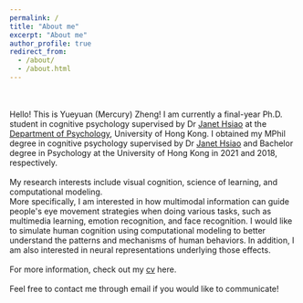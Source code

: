 ```yaml
---
permalink: /
title: "About me"
excerpt: "About me"
author_profile: true
redirect_from: 
  - /about/
  - /about.html
---
```

  \
  \
Hello! This is Yueyuan (Mercury) Zheng! I am currently a final-year Ph.D. student in cognitive psychology supervised by Dr [Janet Hsiao](http://abc.psy.hku.hk/janet/) at the [Department of Psychology](https://psychology.hku.hk/), University of Hong Kong. I obtained my MPhil degree in cognitive psychology supervised by Dr [Janet Hsiao](http://abc.psy.hku.hk/janet/) and Bachelor degree in Psychology at the University of Hong Kong in 2021 and 2018, respectively.
\
  \
My research interests include visual cognition, science of learning, and computational modeling.\
More specifically, I am interested in how multimodal information can guide people's eye movement strategies when doing various tasks, such as multimedia learning, emotion recognition, and face recognition. I would like to simulate human cognition using computational modeling to better understand the patterns and mechanisms of human behaviors. In addition, I am also interested in neural representations underlying those effects.
\
  \
For more information, check out my [cv](https://mercuryzheng.github.io/files/yz_cv.pdf) here.
\
  \
Feel free to contact me through email if you would like to communicate!

  
